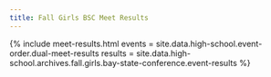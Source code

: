 ```yaml
---
title: Fall Girls BSC Meet Results
---
```


{% include meet-results.html
  events =  site.data.high-school.event-order.dual-meet-results
  results =  site.data.high-school.archives.fall.girls.bay-state-conference.event-results %}
